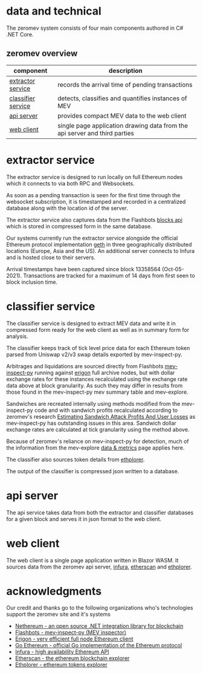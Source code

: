 # data and technical

The zeromev system consists of four main components authored in C# .NET Core.

## zeromev overview

| component          | description                                                                      |
|--------------------|----------------------------------------------------------------------------------|
| [extractor service](#extractor-service)  | records the arrival time of pending transactions                                 |
| [classifier service](#classifier-service) | detects, classifies and quantifies instances of MEV                              |
| [api server](#api-server)         | provides compact MEV data to the web client                                      |
| [web client](#web-client)         | single page application drawing data from the api server and third parties       |

# extractor service

The extractor service is designed to run locally on full Ethereum nodes which it connects to via both RPC and Websockets.

As soon as a pending transaction is seen for the first time through the websocket subscription, it is timestamped and recorded in a centralized database along with the location id of the server.

The extractor service also captures data from the Flashbots [blocks api](https://blocks.flashbots.net/) which is stored in compressed form in the same database.

Our systems currently run the extractor service alongside the official Ethereum protocol implementation [geth](https://geth.ethereum.org/) in three geographically distributed locations (Europe, Asia and the US). An additional server connects to Infura and is hosted close to their servers.

Arrival timestamps have been captured since block 13358564 (Oct-05-2021). Transactions are tracked for a maximum of 14 days from first seen to block inclusion time.

# classifier service

The classifier service is designed to extract MEV data and write it in compressed form ready for the web client as well as in summary form for analysis.

The classifier keeps track of tick level price data for each Ethereum token parsed from Uniswap v2/v3 swap details exported by mev-inspect-py.

Arbitrages and liquidations are sourced directly from Flashbots [mev-inspect-py](https://github.com/flashbots/mev-inspect-py) running against [erigon](https://github.com/ledgerwatch/erigon) full archive nodes, but with dollar exchange rates for these instances recalculated using the exchange rate data above at block granularity. As such they may differ in results from those found in the mev-inspect-py mev summary table and mev-explore.

Sandwiches are recreated internally using methods modified from the mev-inspect-py code and with sandwich profits recalculated according to zeromev's research [Estimating Sandwich Attack Profits And User Losses](https://docs.google.com/document/d/1CiVE-ASAjoKdc1V8ed6ABPJUAPsa7ADEB5VmnY1TkvI/edit?usp=sharing) as mev-inspect-py has outstanding issues in this area. Sandwich dollar exchange rates are calculated at tick granularity using the method above.

Because of zeromev's reliance on mev-inspect-py for detection, much of the information from the mev-explore [data & metrics](https://explore.flashbots.net/data-metrics) page applies here.

The classifier also sources token details from [ethplorer](https://ethplorer.io/).

The output of the classifier is compressed json written to a database.

# api server

The api service takes data from both the extractor and classifier databases for a given block and serves it in json format to the web client.

# web client

The web client is a single page application written in Blazor WASM. It sources data from the zeromev api server, [infura](https://infura.io/), [etherscan](https://etherscan.io/) and [ethplorer](https://ethplorer.io/).

# acknowledgments

Our credit and thanks go to the following organizations who's technologies support the zeromev site and it's systems

* [Nethereum - an open source .NET integration library for blockchain](https://nethereum.com/)
* [Flashbots - mev-inspect-py (MEV inspector)](https://github.com/flashbots/mev-inspect-py)
* [Erigon - very efficient full node Ethereum client](https://github.com/ledgerwatch/erigon)
* [Go Ethereum - official Go implementation of the Ethereum protocol](https://geth.ethereum.org/docs/getting-started)
* [Infura - high availability Ethereum API](https://infura.io/)
* [Etherscan - the ethereum blockchain explorer](https://etherscan.io/)
* [Ethplorer - ethereum tokens explorer](https://ethplorer.io/)
